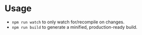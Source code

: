 # Usage
* `npm run watch` to only watch for/recompile on changes.
* `npm run build` to generate a minified, production-ready build.
